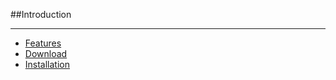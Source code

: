##Introduction

----------

* [Features](/sentry-1/introduction/index)
* [Download](/sentry-1/introduction/download)
* [Installation](/sentry-1/introduction/installation)
